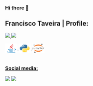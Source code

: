### Hi there 👋

## Francisco Taveira | Profile:

 <div>
   <a href="https://github.com/ftaveira-dev">
   <img height="180em" src="https://github-readme-stats.vercel.app/api?username=ftaveira-dev&show_icons=true&theme=chartreuse-dark&include_all_commits=true&count_private=true"/>
   <img height="180em" src="https://github-readme-stats.vercel.app/api/top-langs/?username=ftaveira-dev&layout=compact&langs_count=6&theme=chartreuse-dark"/>

</div>
<div style="display: inline_block"><br>
 <img align="center" alt="Java" height="30" width="40" src="https://raw.githubusercontent.com/devicons/devicon/master/icons/java/java-original.svg">
 <img align="center" alt="Python" height="30" width="40" src="https://raw.githubusercontent.com/devicons/devicon/master/icons/python/python-original.svg">
 <img align="center" alt="Jupyter" height="30" width="40" src="https://raw.githubusercontent.com/devicons/devicon/master/icons/jupyter/jupyter-original-wordmark.svg">

</div>
 
 <br>
 
  ### Social media:
 
<div> 
  <a href="www.linkedin.com/in/francisco-a-taveira" target="_blank"><img src="https://img.shields.io/badge/-LinkedIn-%230077B5?style=for-the-badge&logo=linkedin&logoColor=white" target="_blank"></a>  
  <a href = "mailto:ftaveira.dev@gmail.com"><img src="https://img.shields.io/badge/-Gmail-%23333?style=for-the-badge&logo=gmail&logoColor=white" target="_blank"></a>
 

  

 
</div>
 



